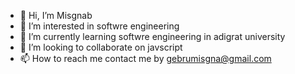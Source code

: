 - 👋 Hi, I’m Misgnab
- 👀 I’m interested in softwre engineering
- 🌱 I’m currently learning softwre engineering in adigrat university
- 💞️ I’m looking to collaborate on javscript
- 📫 How to reach me contact me by gebrumisgna@gmail.com

<!---
Misgnab/Misgnab is a ✨ special ✨ repository because its `README.md` (this file) appears on your GitHub profile.
You can click the Preview link to take a look at your changes.
--->
